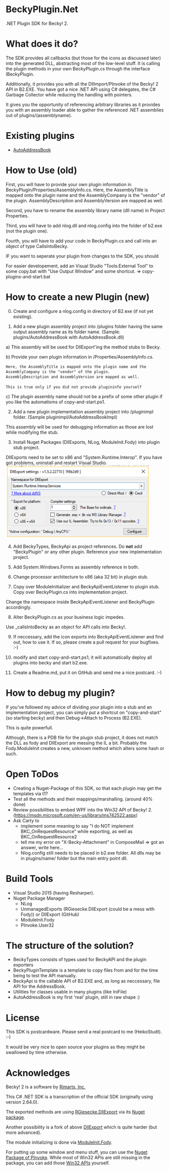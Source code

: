 # BeckyPlugin.Net
.NET Plugin SDK for Becky! 2.

# What does it do?
The SDK provides all callbacks (but those for the icons as discussed later) into the generated DLL, abstracting most of the low-level stuff.
It is calling the plugin methods in your own BeckyPlugin.cs through the interface IBeckyPlugin.

Additionally, it provides you with all the DllImport/PInvoke of the Becky! 2 API in B2.EXE. You have got a nice .NET API using C# delegates, the C# Garbage Collector while reducing the handling with pointers.

It gives you the opportunity of referencing arbitrary libraries as it provides you with an assembly loader able to gather the referenced .NET assemblies out of plugins/(assemblyname).

# Existing plugins
 * [AutoAddressBook](plugins/AutoAddressBook)

# How to Use (old)
First, you will have to provide your own plugin information in BeckyPlugin/Properties/AssemblyInfo.cs.
Here, the AssemblyTitle is mapped onto the plugin name and the AssemblyCompany is the "vendor" of the plugin.
AssemblyDescription and AssemblyVersion are mapped as well.

Second, you have to rename the assembly library name (dll name) in Project Properties.

Third, you will have to add nlog.dll and nlog.config into the folder of b2.exe (not the plugin one).

Fourth, you will have to add your code in BeckyPlugin.cs and call into an object of type CallsIntoBecky.

IF you want to seperate your plugin from changes to the SDK, you should

For easier developement, add an Visual Studio "Tools:External Tool" to some copy.bat with "Use Output Window" and some shortcut.
=> copy-plugins-and-start.bat

# How to create a new Plugin (new)
0. Create and configure a nlog.config in directory of B2.exe (if not yet existing).

1. Add a new plugin assembly project into /plugins folder having the same output assembly name as its folder name. (Sample: plugins/AutoAddressBook with AutoAddressBook.dll)

  a) This assembly will be used for DllExport'ing the method stubs to Becky.

  b) Provide your own plugin information in /Properties/AssemblyInfo.cs.
    
	Here, the AssemblyTitle is mapped onto the plugin name and the AssemblyCompany is the "vendor" of the plugin.
    AssemblyDescription and AssemblyVersion are mapped as well.

	This is true only if you did not provide plugininfo yourself

  c) The plugin assembly name should not be a prefix of some other plugin if you like the automatisms of copy-and-start.ps1.

2. Add a new plugin implementation assembly project into /pluginimpl folder. (Sample pluginimpl/AutoAddressBookImpl)

This assembly will be used for debugging information as those are lost while modifying the stub.

3. Install Nuget Packages (DllExports, NLog, ModuleInit.Fody) into plugin stub project.

DllExports need to be set to x86 and "System.Runtime.Interop". If you have got problems, uninstall and restart Visual Studio.
![Configuration dialog of DllExport](resources/DllExport_Configure.PNG)

4. Add BeckyTypes, BeckyApi as project references. Do **not** add "BeckyPlugin" or any other plugin.
   Reference your new implementation project.

5. Add System.Windows.Forms as assembly reference in both.

6. Change processor architecture to x86 (aka 32 bit) in plugin stub.

7. Copy over ModuleInitializer and BeckyApiEventListener to plugin stub. Copy over BeckyPlugin.cs into implementation project.

Change the namespace inside BeckyApiEventListener and BeckyPlugin accordingly.

8. Alter BeckyPlugin.cs as your business logic impedes.

Use _callsIntoBecky as an object for API calls into Becky!.

9. If neccessary, add the icon exports into BeckyApiEventListener and find out, how to use it. If so, please create a pull request for your bugfixes. :-)

10. modify and start copy-and-start.ps1; it will automatically deploy all plugins into becky and start b2.exe.

11. Create a Readme.md, put it on GitHub and send me a nice postcard. :-)


# How to debug my plugin?

If you've followed my advice of dividing your plugin into a stub and an implementation project, 
you can simply put a shortcut on "copy-and-start" (so starting becky) and then Debug->Attach to Process (B2.EXE).

This is quite powerfull.

Although, there is a PDB file for the plugin stub project, it does not match the DLL as fody and DllExport are messing the IL a bit.
Probably the Fody.ModuleInit creates a new, unknown method which alters some hash or such.


# Open ToDos
 * Creating a Nuget-Package of this SDK, so that each plugin may get the templates via t1?
 * Test all the methods and their mappings/marshalling. (around 40% done)
 * Review possibilities to embed WPF into the Win32 API of Becky! 2.
   (https://msdn.microsoft.com/en-us/library/ms742522.aspx)
 * Ask Carty to
   * implement some meaning to say "I do NOT implement BKC_OnRequestResource" while exporting, as well as BKC_OnRequestResource2
   * tell me my error on "X-Becky-Attachment" in ComposeMail
     => got an answer, write here...
   * Nlog.config still needs to be placed in b2.exe folder.
     All dlls may be in plugins/name/ folder but the main entry point dll.

# Build Tools
 * Visual Studio 2015 (having Resharper).
 * Nuget Package Manager
   * NLog
   * UnmanagedExports (RGiesecke.DllExport (could be a mess with Fody)) or DllExport (GitHub)
   * ModuleInit.Fody
   * PInvoke.User32

# The structure of the solution?

  * BeckyTypes consists of types used for BeckyAPI and the plugin exporters
  * BeckyPluginTemplate is a template to copy files from and for the time being to test the API manually.
  * BeckyApi is the callable API of B2.EXE and, as long as neccessary, file API for the AddressBook.
  * Utilities for classes usable in many plugins (like IniFile)
  * AutoAddressBook is my first 'real' plugin, still in raw shape :)


# License
This SDK is postcardware. Please send a real postcard to me (HeikoStudt). :-)

It would be very nice to open source your plugins as they might be swallowed by time otherwise.


# Acknowledges
Becky! 2 is a software by [Rimarts, Inc.](http://rimarts.co.jp)

This C# .NET SDK is a transcription of the official SDK (originally using version 2.64.0).

The exported methods are using [RGiesecke.DllExport](https://sites.google.com/site/robertgiesecke/Home/uploads/unmanagedexports) via its [Nuget package](https://www.nuget.org/packages/UnmanagedExports/1.2.2.23707).

Another possibility is a fork of above [DllExport](https://github.com/3F/DllExport) which is quite harder (but more advanced).

The module initializing is done via [ModuleInit.Fody](https://www.nuget.org/packages/ModuleInit.Fody/).

For putting up some window and menu stuff, you can use the [Nuget Package of PInvoke](https://github.com/AArnott/pinvoke). While most of Win32 APIs are still missing in the package, you can add those [Win32 APIs](http://www.pinvoke.net) yourself.
